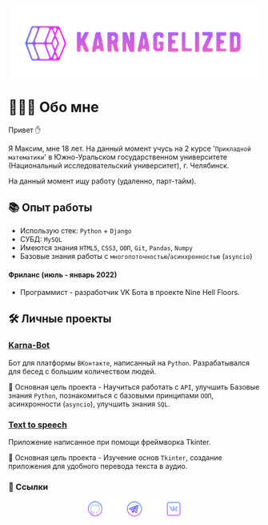 <p align="center">
    <a href="https://github.com/Karnagelized">
        <img width="600" src="https://github.com/Karnagelized/assets/blob/main/logo/Logo.png">
    </a>
</p>

# 👨🏻‍🎓 Обо мне

Привет ✋

Я Максим, мне 18 лет. На данный момент учусь на 2 курсе '`Прикладной математики`'
в Южно-Уральском государственном университете (Национальный исследовательский
университет), г. Челябинск.

На данный момент ищу работу (удаленно, парт-тайм).

## 📚 Опыт работы

* Использую стек: `Python` + `Django`
* СУБД: `MySQL`
* Имеются знания `HTML5`, `CSS3`, `ООП`, `Git`, `Pandas`, `Numpy`
* Базовые знания работы с `многопоточностью`/`асинхронностью` (`asyncio`)

#### Фриланс (июль - январь 2022)
* Программист - разработчик VK Бота в проекте Nine Hell Floors.

## 🛠 Личные проекты

### [Karna-Bot](https://github.com/Karnagelized)

Бот для платформы `ВКонтакте`, написанный на `Python`. Разрабатывался для 
бесед с большим количеством людей.

📌 Основная цель проекта - Научиться работать с `API`, улучшить Базовые знания
`Python`, познакомиться с базовыми принципами `ООП`, асинхронности (`asyncio`), 
улучшить знания `SQL`.

### [Text to speech](https://github.com/Karnagelized/Text-to-speech)

Приложение написанное при помощи фреймворка Tkinter.

📌 Основная цель проекта - Изучение основ `Tkinter`, создание приложения для удобного
перевода текста в аудио.

### 🔗 Ссылки

<div align="center">
    <a href="https://github.com/Karnagelized" style="text-decoration:none;">
        <img src="https://github.com/Karnagelized/assets/blob/main/social/Github_icon.png" width="7%" alt="" />
    </a>
    <img src="https://github.com/Karnagelized/assets/blob/main/social/logo-transparent.png" width="7%" alt="" />
    <a href="https://t.me/masikantonov" style="text-decoration:none;">
        <img src="https://github.com/Karnagelized/assets/blob/main/social/Telegram_icon.png" width="7%" alt="" />
    </a>
    <img src="https://github.com/Karnagelized/assets/blob/main/social/logo-transparent.png" width="7%" alt="" />
    <a href="https://vk.com/masikantonov" style="text-decoration:none;">
        <img src="https://github.com/Karnagelized/assets/blob/main/social/VK_icon.png" width="7%" alt="" />
    </a>
</div>
